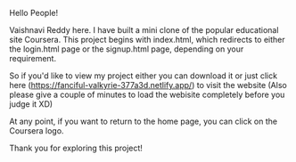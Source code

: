 Hello People!

Vaishnavi Reddy here. I have built a mini clone of the popular educational site Coursera. This project begins with index.html, which redirects to either the login.html page or the signup.html page, depending on your requirement.


So if you'd like to view my project either you can download it or just click here (https://fanciful-valkyrie-377a3d.netlify.app/) to visit the website (Also please give a couple of minutes to load the webisite completely before you judge it XD)

At any point, if you want to return to the home page, you can click on the Coursera logo.

Thank you for exploring this project!


  
